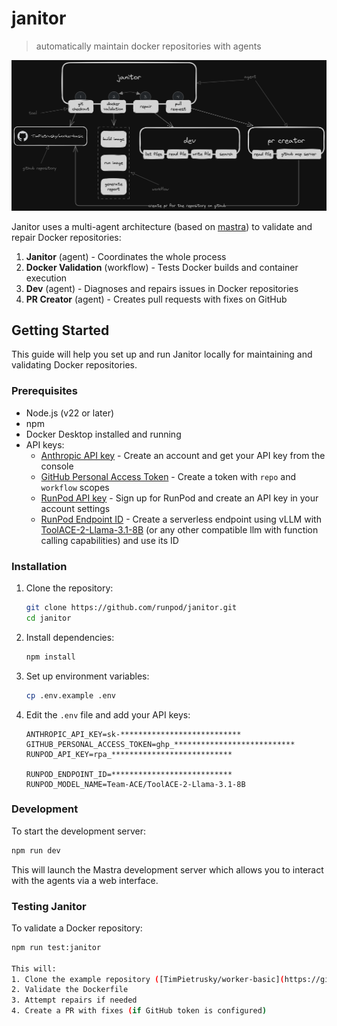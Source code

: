# janitor

> automatically maintain docker repositories with agents

![janitor diagram](docs/20250327_janitor_diagram.png)


Janitor uses a multi-agent architecture (based on [mastra](https://mastra.ai)) to validate and repair Docker repositories:

1. **Janitor** (agent) - Coordinates the whole process
2. **Docker Validation** (workflow) - Tests Docker builds and container execution
3. **Dev** (agent) - Diagnoses and repairs issues in Docker repositories
4. **PR Creator** (agent) - Creates pull requests with fixes on GitHub

## Getting Started

This guide will help you set up and run Janitor locally for maintaining and validating Docker repositories.

### Prerequisites

- Node.js (v22 or later)
- npm
- Docker Desktop installed and running
- API keys:
  - [Anthropic API key](https://console.anthropic.com/settings/keys) - Create an account and get your API key from the console
  - [GitHub Personal Access Token](https://github.com/settings/tokens) - Create a token with `repo` and `workflow` scopes
  - [RunPod API key](https://www.runpod.io/console/user/settings) - Sign up for RunPod and create an API key in your account settings
  - [RunPod Endpoint ID](https://www.runpod.io/console/serverless) - Create a serverless endpoint using vLLM with [ToolACE-2-Llama-3.1-8B](https://huggingface.co/Team-ACE/ToolACE-2-Llama-3.1-8B) (or any other compatible llm with function calling capabilities)  and use its ID

### Installation

1. Clone the repository:
   ```bash
   git clone https://github.com/runpod/janitor.git
   cd janitor
   ```

2. Install dependencies:
   ```bash
   npm install
   ```

3. Set up environment variables:
   ```bash
   cp .env.example .env
   ```

4. Edit the `.env` file and add your API keys:
   ```
   ANTHROPIC_API_KEY=sk-***************************
   GITHUB_PERSONAL_ACCESS_TOKEN=ghp_***************************
   RUNPOD_API_KEY=rpa_***************************
   
   RUNPOD_ENDPOINT_ID=***************************
   RUNPOD_MODEL_NAME=Team-ACE/ToolACE-2-Llama-3.1-8B
   ```

### Development

To start the development server:

```bash
npm run dev
```

This will launch the Mastra development server which allows you to interact with the agents via a web interface.


### Testing Janitor

To validate a Docker repository:

```bash
npm run test:janitor

This will:
1. Clone the example repository ([TimPietrusky/worker-basic](https://github.com/TimPietrusky/worker-basic))
2. Validate the Dockerfile
3. Attempt repairs if needed
4. Create a PR with fixes (if GitHub token is configured)
```

